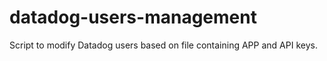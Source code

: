 # datadog-users-management
Script to modify Datadog users based on file containing APP and API keys.

